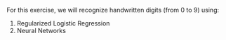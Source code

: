 For this exercise, we will recognize handwritten digits (from 0 to 9) using:

1) Regularized Logistic Regression
2) Neural Networks
